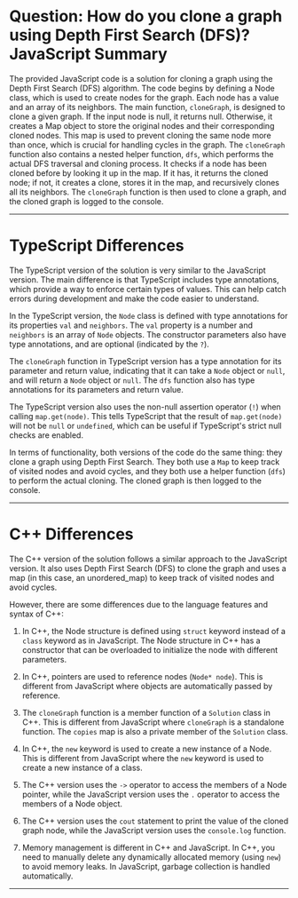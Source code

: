 # Question: How do you clone a graph using Depth First Search (DFS)? JavaScript Summary

The provided JavaScript code is a solution for cloning a graph using the Depth First Search (DFS) algorithm. The code begins by defining a Node class, which is used to create nodes for the graph. Each node has a value and an array of its neighbors. The main function, `cloneGraph`, is designed to clone a given graph. If the input node is null, it returns null. Otherwise, it creates a Map object to store the original nodes and their corresponding cloned nodes. This map is used to prevent cloning the same node more than once, which is crucial for handling cycles in the graph. The `cloneGraph` function also contains a nested helper function, `dfs`, which performs the actual DFS traversal and cloning process. It checks if a node has been cloned before by looking it up in the map. If it has, it returns the cloned node; if not, it creates a clone, stores it in the map, and recursively clones all its neighbors. The `cloneGraph` function is then used to clone a graph, and the cloned graph is logged to the console.

---

# TypeScript Differences

The TypeScript version of the solution is very similar to the JavaScript version. The main difference is that TypeScript includes type annotations, which provide a way to enforce certain types of values. This can help catch errors during development and make the code easier to understand.

In the TypeScript version, the `Node` class is defined with type annotations for its properties `val` and `neighbors`. The `val` property is a number and `neighbors` is an array of `Node` objects. The constructor parameters also have type annotations, and are optional (indicated by the `?`).

The `cloneGraph` function in TypeScript version has a type annotation for its parameter and return value, indicating that it can take a `Node` object or `null`, and will return a `Node` object or `null`. The `dfs` function also has type annotations for its parameters and return value.

The TypeScript version also uses the non-null assertion operator (`!`) when calling `map.get(node)`. This tells TypeScript that the result of `map.get(node)` will not be `null` or `undefined`, which can be useful if TypeScript's strict null checks are enabled.

In terms of functionality, both versions of the code do the same thing: they clone a graph using Depth First Search. They both use a `Map` to keep track of visited nodes and avoid cycles, and they both use a helper function (`dfs`) to perform the actual cloning. The cloned graph is then logged to the console.

---

# C++ Differences

The C++ version of the solution follows a similar approach to the JavaScript version. It also uses Depth First Search (DFS) to clone the graph and uses a map (in this case, an unordered_map) to keep track of visited nodes and avoid cycles. 

However, there are some differences due to the language features and syntax of C++:

1. In C++, the Node structure is defined using `struct` keyword instead of a `class` keyword as in JavaScript. The Node structure in C++ has a constructor that can be overloaded to initialize the node with different parameters.

2. In C++, pointers are used to reference nodes (`Node* node`). This is different from JavaScript where objects are automatically passed by reference.

3. The `cloneGraph` function is a member function of a `Solution` class in C++. This is different from JavaScript where `cloneGraph` is a standalone function. The `copies` map is also a private member of the `Solution` class.

4. In C++, the `new` keyword is used to create a new instance of a Node. This is different from JavaScript where the `new` keyword is used to create a new instance of a class.

5. The C++ version uses the `->` operator to access the members of a Node pointer, while the JavaScript version uses the `.` operator to access the members of a Node object.

6. The C++ version uses the `cout` statement to print the value of the cloned graph node, while the JavaScript version uses the `console.log` function.

7. Memory management is different in C++ and JavaScript. In C++, you need to manually delete any dynamically allocated memory (using `new`) to avoid memory leaks. In JavaScript, garbage collection is handled automatically.

---
